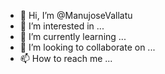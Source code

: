 - 👋 Hi, I’m @ManujoseVallatu
- 👀 I’m interested in ...
- 🌱 I’m currently learning ...
- 💞️ I’m looking to collaborate on ...
- 📫 How to reach me ...

<!---
ManujoseVallatu/ManujoseVallatu is a ✨ special ✨ repository because its `README.md` (this file) appears on your GitHub profile.
You can click the Preview link to take a look at your changes.
--->

